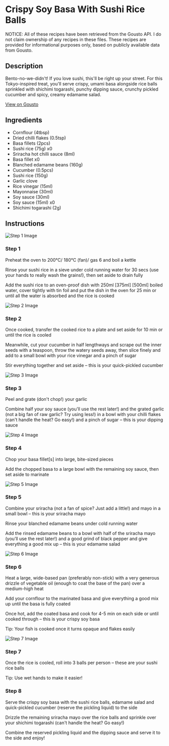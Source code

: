 # Crispy Soy Basa With Sushi Rice Balls

NOTICE: All of these recipes have been retrieved from the Gousto API. I do not claim ownership of any recipes in these files. These recipes are provided for informational purposes only, based on publicly available data from Gousto.

## Description

Bento-no-we-didn't! If you love sushi, this'll be right up your street. For this Tokyo-inspired treat, you'll serve crispy, umami basa alongside rice balls sprinkled with shichimi togarashi, punchy dipping sauce, crunchy pickled cucumber and spicy, creamy edamame salad. 

[View on Gousto](https://www.gousto.co.uk/recipes/cookbook/crispy-soy-basa-with-seaweed-sushi-rice-balls-edamame-salad)

## Ingredients

- Cornflour (4tbsp)
- Dried chilli flakes (0.5tsp)
- Basa fillets (2pcs)
- Sushi rice (75g) x0
- Sriracha hot chilli sauce (8ml)
- Basa fillet x0
- Blanched edamame beans (160g)
- Cucumber (0.5pcs)
- Sushi rice (150g)
- Garlic clove
- Rice vinegar (15ml)
- Mayonnaise (30ml)
- Soy sauce (30ml)
- Soy sauce (15ml) x0
- Shichimi togarashi (2g)

## Instructions

![Step 1 Image](https://production-media.gousto.co.uk/cms/recipe-step-image/step-1-1663834127037-x200.jpg)

### Step 1

Preheat the oven to 200°C/ 180°C (fan)/ gas 6 and boil a kettle

Rinse your sushi rice in a sieve under cold running water for 30 secs (use your hands to really wash the grains!), then set aside to drain fully

Add the sushi rice to an oven-proof dish with 250ml<span class="text-purple"> [375ml]</span> <span class="text-danger">[500ml] </span>boiled water, cover tightly with tin foil and put the dish in the oven for 25 min or until all the water is absorbed and the rice is cooked

![Step 2 Image](https://production-media.gousto.co.uk/cms/recipe-step-image/step-2-1663834131520-x200.jpg)

### Step 2

Once cooked, transfer the cooked rice to a plate and set aside for 10 min or until the rice is cooled

Meanwhile, cut your cucumber in half lengthways and scrape out the inner seeds with a teaspoon, throw the watery seeds away, then slice finely and add to a small bowl with your rice vinegar and a pinch of sugar

Stir everything together and set aside – this is your quick-pickled cucumber

![Step 3 Image](https://production-media.gousto.co.uk/cms/recipe-step-image/step-3-1663834135939-x200.jpg)

### Step 3

Peel and grate (don't chop!) your garlic

Combine half your soy sauce (you'll use the rest later!) and the grated garlic (not a big fan of raw garlic? Try using less!) in a bowl with your chilli flakes (can't handle the heat? Go easy!) and a pinch of sugar – this is your dipping sauce

![Step 4 Image](https://production-media.gousto.co.uk/cms/recipe-step-image/step-4-1663834140117-x200.jpg)

### Step 4

Chop your basa fillet[s] into large, bite-sized pieces

Add the chopped basa to a large bowl with the remaining soy sauce, then set aside to marinate

![Step 5 Image](https://production-media.gousto.co.uk/cms/recipe-step-image/step-5-1663834145009-x200.jpg)

### Step 5

Combine your sriracha (not a fan of spice? Just add a little!) and mayo in a small bowl – this is your sriracha mayo

Rinse your blanched edamame beans under cold running water

Add the rinsed edamame beans to a bowl with half of the sriracha mayo (you’ll use the rest later!) and a good grind of black pepper and give everything a good mix up – this is your edamame salad

![Step 6 Image](https://production-media.gousto.co.uk/cms/recipe-step-image/step-6-1663834149213-x200.jpg)

### Step 6

Heat a large, wide-based pan (preferably non-stick) with a very generous drizzle of vegetable oil (enough to coat the base of the pan) over a medium-high heat

Add your cornflour to the marinated basa and give everything a good mix up until the basa is fully coated

Once hot, add the coated basa and cook for 4-5 min on each side or until cooked through – this is your crispy soy basa

Tip: Your fish is cooked once it turns opaque and flakes easily

![Step 7 Image](https://production-media.gousto.co.uk/cms/recipe-step-image/step-7-1663834153044-x200.jpg)

### Step 7

Once the rice is cooled, roll into 3 balls per person – these are your sushi rice balls

Tip: Use wet hands to make it easier!

### Step 8

Serve the crispy soy basa with the sushi rice balls, edamame salad and quick-pickled cucumber (reserve the pickling liquid) to the side

Drizzle the remaining sriracha mayo over the rice balls and sprinkle over your shichimi togarashi (can't handle the heat? Go easy!)

Combine the reserved pickling liquid and the dipping sauce and serve it to the side and enjoy!

